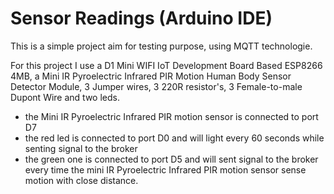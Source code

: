 # Sensor Readings (Arduino IDE)

This is a simple project aim for testing purpose, using MQTT technologie.

For this project I use a D1 Mini WIFI IoT Development Board Based ESP8266 4MB, a Mini IR Pyroelectric Infrared PIR Motion Human Body Sensor Detector Module, 3 Jumper wires, 3 220R resistor's, 3 Female-to-male Dupont Wire and two leds.
- the Mini IR Pyroelectric Infrared PIR motion sensor is connected to port D7
- the red led is connected to port D0 and will light every 60 seconds while senting signal to the broker
- the green one is connected to port D5 and will sent signal to the broker every time the mini IR Pyroelectric Infrared PIR motion sensor sense motion with close distance.
